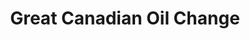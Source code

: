 ---
title: "Great Canadian Oil Change"
url: /penticton/great-canadian-oil-change/
shop: Autowerkstatt
---